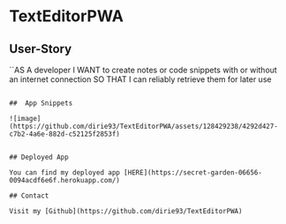 # TextEditorPWA

## User-Story

``AS A developer
I WANT to create notes or code snippets with or without an internet connection
SO THAT I can reliably retrieve them for later use
```

##  App Snippets

![image](https://github.com/dirie93/TextEditorPWA/assets/128429238/4292d427-c7b2-4a6e-882d-c52125f2853f)
 

## Deployed App

You can find my deployed app [HERE](https://secret-garden-06656-0094acdf6e6f.herokuapp.com/)

## Contact

Visit my [Github](https://github.com/dirie93/TextEditorPWA)

